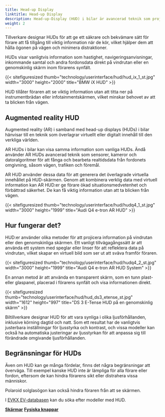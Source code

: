 ```yaml
---
title: Head-up Display
linktitle: Head-up Display
description: Head-up-Display (HUD) i bilar är avancerad teknik som projicerar information på vindrutan eller en genomskinlig skärm, så att föraren kan se viktig data utan att ta blicken från vägen.
weight: 2
---
```

<!-- markdownlint-disable MD033 -->
Tillverkare designar HUDs för att ge ett säkrare och bekvämare sätt för förare att få tillgång till viktig information när de kör, vilket hjälper dem att hålla ögonen på vägen och minimera distraktioner.

HUDs visar vanligtvis information som hastighet, navigeringsanvisningar, inkommande samtal och andra fordonsdata direkt på vindrutan eller en genomskinlig skärm inom förarens synfält.

{{< sitefiguresized thumb="technology/userinterface/hud/hud_ix_1_st.jpg" width="3000" height="2000" title="BMW iX HUD" >}}

HUD tillåter föraren att se viktig information utan att titta ner på instrumentbrädan eller infotainmentskärmen, vilket minskar behovet av att ta blicken från vägen.

## Augmented reality HUD

Augmented reality (AR) i samband med head-up displays (HUDs) i bilar hänvisar till en teknik som överlagrar virtuellt eller digitalt innehåll till den verkliga världen.

AR HUDs i bilar kan visa samma information som vanliga HUDs. Ändå använder AR HUDs avancerad teknik som sensorer, kameror och datoralgoritmer för att fånga och bearbeta realtidsdata från fordonets omgivning, såsom vägen, trafiken och föremål.

AR HUD använder dessa data för att generera det överlagrade virtuella innehållet på HUD-skärmen. Genom att kombinera verklig data med virtuell information kan AR HUD:er ge förare ökad situationsmedvetenhet och förbättrad säkerhet. De kan få viktig information utan att ta blicken från vägen.

{{< sitefiguresized thumb="technology/userinterface/hud/hudq4_1_st.jpg" width="3000" height="1999" title="Audi Q4 e-tron AR HUD" >}}

## Hur fungerar det?

HUD:er använder olika metoder för att projicera information på vindrutan eller den genomskinliga skärmen. Ett vanligt tillvägagångssätt är att använda ett system med speglar eller linser för att reflektera data på vindrutan, vilket skapar en virtuell bild som ser ut att sväva framför föraren.

{{< sitefiguresized thumb="technology/userinterface/hud/hudq4_2_st.jpg" width="3000" height="1999" title="Audi Q4 e-tron AR HUD System" >}}

En annan metod är att använda en transparent skärm, som en tunn plast- eller glaspanel, placerad i förarens synfält och visa informationen direkt.

{{< sitefiguresized thumb="technology/userinterface/hud/hud_ds3_etense_st.jpg" width="1612" height="997" title="DS 3 E-Tense HUD på en genomskinlig skärm" >}}

Biltillverkare designar HUD för att vara synliga i olika ljusförhållanden, inklusive körning dagtid och natt. Som ett resultat har de vanligtvis justerbara inställningar för ljusstyrka och kontrast, och vissa modeller kan också ha automatiska justeringar av ljusstyrkan för att anpassa sig till förändrade omgivande ljusförhållanden.

## Begränsningar för HUDs

Även om HUD kan ge många fördelar, finns det några begränsningar att överväga. Till exempel kanske HUD inte är lämpliga för alla förare eller fordon, eftersom de kan hindra förarens sikt eller distrahera vissa människor.

Polaroid solglasögon kan också hindra föraren från att se skärmen.

I [EVKX EV-databasen](../../evsearch/) kan du söka efter modeller med HUD.

<div class="mt-3 mb-3">
    <a href="../screens/" class="text-decoration-none text-black"><strong><i class="bi-arrow-left"></i> Skärmar</strong></a>
    <a href="../buttons/" class="text-decoration-none text-black float-end"><strong>Fysiska knappar<i class="bi-arrow-right"></i></strong></a>
</div>
